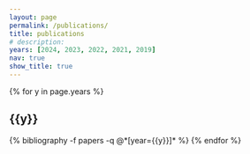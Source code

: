 ```yaml
---
layout: page
permalink: /publications/
title: publications
# description:
years: [2024, 2023, 2022, 2021, 2019]
nav: true
show_title: true
---
```


<div class="publications">

{% for y in page.years %}
  <h2 class="year">{{y}}</h2>
  {% bibliography -f papers -q @*[year={{y}}]* %}
{% endfor %}

</div>

